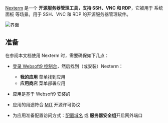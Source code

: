 [Nexterm](https://docs.nexterm.dev) 是一个 **开源服务器管理工具，支持 SSH、VNC 和 RDP**，它被用于 系统面板  等场景。用于 SSH、VNC 和 RDP 的开源服务器管理软件。


![界面](https://libs.websoft9.com/Websoft9/DocsPicture/zh/nexterm/nexterm-gui-websoft9.png)


## 准备

在参阅本文档使用 Nexterm 时，需要确保如下几点：

- [登录 Websoft9 控制台](./login-console)，然后找到（或安装）Nexterm：
  - **我的应用** 菜单找到应用 
  - **应用商店** 菜单部署应用

- 应用是基于 Websoft9 安装的


- 应用的用途符合 [MIT](https://opensource.org/licenses/MIT) 开源许可协议


- 为应用准备配置访问方式：[配置域名](./domain-set) 或 **服务器安全组**开启网外端口